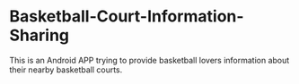 # Basketball-Court-Information-Sharing
This is an Android APP trying to provide basketball lovers information about their nearby basketball courts.
